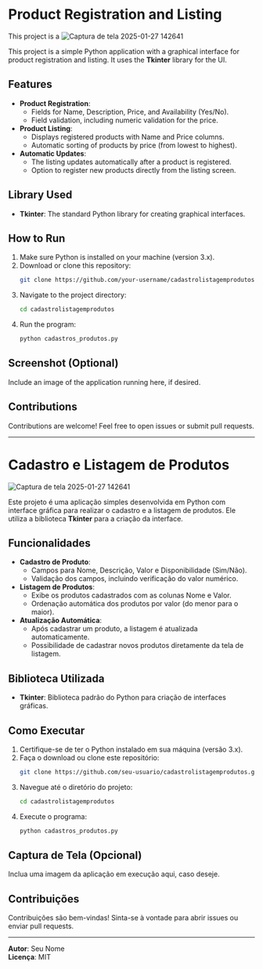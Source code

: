 # Product Registration and Listing

This project is a ![Captura de tela 2025-01-27 142641](https://github.com/user-attachments/assets/5d660bb6-4c6e-4b7f-b318-67f69f32334d)

This project is a simple Python application with a graphical interface for product registration and listing. It uses the **Tkinter** library for the UI.

## Features
- **Product Registration**:
  - Fields for Name, Description, Price, and Availability (Yes/No).
  - Field validation, including numeric validation for the price.
- **Product Listing**:
  - Displays registered products with Name and Price columns.
  - Automatic sorting of products by price (from lowest to highest).
- **Automatic Updates**:
  - The listing updates automatically after a product is registered.
  - Option to register new products directly from the listing screen.

## Library Used
- **Tkinter**: The standard Python library for creating graphical interfaces.

## How to Run
1. Make sure Python is installed on your machine (version 3.x).
2. Download or clone this repository:
   ```bash
   git clone https://github.com/your-username/cadastrolistagemprodutos.git
   ```
3. Navigate to the project directory:
   ```bash
   cd cadastrolistagemprodutos
   ```
4. Run the program:
   ```bash
   python cadastros_produtos.py
   ```

## Screenshot (Optional)
Include an image of the application running here, if desired.

## Contributions
Contributions are welcome! Feel free to open issues or submit pull requests.


_____________

# Cadastro e Listagem de Produtos

![Captura de tela 2025-01-27 142641](https://github.com/user-attachments/assets/23c380f8-8c6f-444f-941b-d2ae4ad90ad2)


Este projeto é uma aplicação simples desenvolvida em Python com interface gráfica para realizar o cadastro e a listagem de produtos. Ele utiliza a biblioteca **Tkinter** para a criação da interface.

## Funcionalidades
- **Cadastro de Produto**:
  - Campos para Nome, Descrição, Valor e Disponibilidade (Sim/Não).
  - Validação dos campos, incluindo verificação do valor numérico.
- **Listagem de Produtos**:
  - Exibe os produtos cadastrados com as colunas Nome e Valor.
  - Ordenação automática dos produtos por valor (do menor para o maior).
- **Atualização Automática**:
  - Após cadastrar um produto, a listagem é atualizada automaticamente.
  - Possibilidade de cadastrar novos produtos diretamente da tela de listagem.

## Biblioteca Utilizada
- **Tkinter**: Biblioteca padrão do Python para criação de interfaces gráficas.

## Como Executar
1. Certifique-se de ter o Python instalado em sua máquina (versão 3.x).
2. Faça o download ou clone este repositório:
   ```bash
   git clone https://github.com/seu-usuario/cadastrolistagemprodutos.git
   ```
3. Navegue até o diretório do projeto:
   ```bash
   cd cadastrolistagemprodutos
   ```
4. Execute o programa:
   ```bash
   python cadastros_produtos.py
   ```

## Captura de Tela (Opcional)
Inclua uma imagem da aplicação em execução aqui, caso deseje.

## Contribuições
Contribuições são bem-vindas! Sinta-se à vontade para abrir issues ou enviar pull requests.

---
**Autor**: Seu Nome  
**Licença**: MIT

